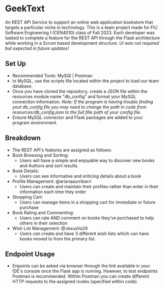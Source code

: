 # GeekText
An REST API Service to support an online web application bookstore that targets a particular niche in technology. This is a team project made for FIU Software Engineering I (CEN4010) class of Fall 2023. Each developer was tasked to complete a feature for the REST API through the Flask architecture while working in a Scrum based development structure. *UI was not required but expected in future updates!*

## Set Up
  - Recommended Tools: MySQl | Postman
  - In MySQL, use the scripts file located within the project to load our team database.
  - Once you have cloned the repository, create a JSON file within the resources module name "db_config" and format your MySQL connection information. *Note: If the program is having trouble finding yout db_config file you may need to change the path in         code from resources/db_config.json to the full fille path of your config file.*
  - Ensure MySQL connector and Flask packages are added to your program environment.

## Breakdown
  - The REST API's features are assigned as follows:
  - Book Browsing and Sorting:
      - Users will have a simple and enjoyable way to discover new books and Authors and sort results.
  - Book Details:
      - Users can see informative and enticing details about a book
  - Profile Management: @arianaaurribarri
      - Users can create and maintain their profiles rather than enter in their information each time they order
  - Shopping Cart:
      - Users can manage items in a shopping cart for immediate or future purchase
  - Book Rating and Commenting:
      - Users can rate AND comment on books they’ve purchased to help others in their selection
  - Wish List Management: @JesusVa29
      - Users can create and have 3 different wish lists which can have books moved to from the primary list.

## Endpoint Usage
  - Enpoints can be asked via browser through the link available in your IDE's console once the Flask app is running. However, to test endpoints Postman is recommended. Within Postman you can create different HTTP requests to the assigned routes (specified within code).

